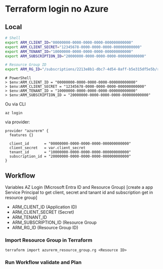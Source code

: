 # Terraform login no Azure
## Local
```BASH
# Shell
export ARM_CLIENT_ID="00000000-0000-0000-0000-000000000000"
export ARM_CLIENT_SECRET="12345678-0000-0000-0000-000000000000"
export ARM_TENANT_ID="10000000-0000-0000-0000-000000000000"
export ARM_SUBSCRIPTION_ID="20000000-0000-0000-0000-000000000000"

# Resource Group ID
export ARM_RG_ID="/subscriptions/2213e8b1-dbc7-4d54-8aff-b5e315df5e5b/resourceGroups/811-a208b01a-provide-continuous-delivery-with-gith"
```

```PWSH
# PowerShell
> $env:ARM_CLIENT_ID = "00000000-0000-0000-0000-000000000000"
> $env:ARM_CLIENT_SECRET = "12345678-0000-0000-0000-000000000000"
> $env:ARM_TENANT_ID = "10000000-0000-0000-0000-000000000000"
> $env:ARM_SUBSCRIPTION_ID = "20000000-0000-0000-0000-000000000000"
```
Ou via CLI

```
az login
```

via provider:
```
provider "azurerm" {
  features {}

  client_id       = "00000000-0000-0000-0000-000000000000"
  client_secret   = var.client_secret
  tenant_id       = "10000000-0000-0000-0000-000000000000"
  subscription_id = "20000000-0000-0000-0000-000000000000"
}
```

## Workflow
Variables AZ Login (Microsoft Entra ID and Resource Group) [create a  app Service Principal to get client, secret and tanant id and subscription get in resource group]
- ARM_CLIENT_ID (Application ID)
- ARM_CLIENT_SECRET (Secret)
- ARM_TENANT_ID 
- ARM_SUBSCRIPTION_ID (Resource Group
- ARM_RG_ID (Resource Group ID)

### Import Resource Group in Terraform
```
terraform import azurerm_resource_group.rg <Resource ID>
```

### Run Workflow validate and Plan 
